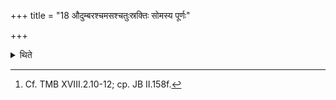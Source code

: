 +++
title = "18 औदुम्बरश्चमसश्चतुःस्रक्तिः सोमस्य पूर्णः"

+++

<details><summary>थिते</summary>

18. A square Camasa (pot) made out of Udumbara-wood, filled with Soma-juice should be given to the Brahman belonging to the same Gotra (family) as that of the sacrificer and being (dear to him) (as a sacrificial gift).[^1]   

[^1]: Cf. TMB XVIII.2.10-12; cp. JB II.158f. 
</details>
